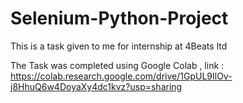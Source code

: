 # Selenium-Python-Project
This is a task given to me for internship at 4Beats ltd

The Task was completed using Google Colab , link : https://colab.research.google.com/drive/1GpUL9IlOv-j8HhuQ6w4DoyaXy4dc1kvz?usp=sharing
